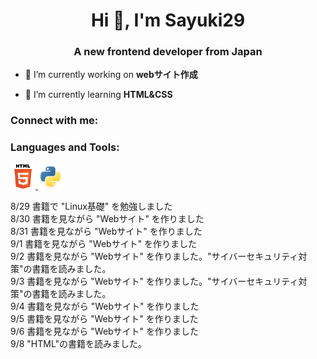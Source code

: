<h1 align="center">Hi 👋, I'm Sayuki29</h1>
<h3 align="center">A new frontend developer from Japan</h3>

- 🔭 I’m currently working on **webサイト作成**

- 🌱 I’m currently learning **HTML&CSS**

<h3 align="left">Connect with me:</h3>
<p align="left">
</p>

<h3 align="left">Languages and Tools:</h3>
<p align="left"> <a href="https://www.w3.org/html/" target="_blank" rel="noreferrer"> <img src="https://raw.githubusercontent.com/devicons/devicon/master/icons/html5/html5-original-wordmark.svg" alt="html5" width="40" height="40"/> </a> <a href="https://www.python.org" target="_blank" rel="noreferrer"> <img src="https://raw.githubusercontent.com/devicons/devicon/master/icons/python/python-original.svg" alt="python" width="40" height="40"/> </a> </p>


<!---
Sayuki29/Sayuki29 is a ✨ special ✨ repository because its `README.md` (this file) appears on your GitHub profile.
You can click the Preview link to take a look at your changes.
--->
8/29 書籍で "Linux基礎" を勉強しました<br>
8/30 書籍を見ながら "Webサイト" を作りました<br>
8/31 書籍を見ながら "Webサイト" を作りました<br>
9/1  書籍を見ながら "Webサイト" を作りました<br>
9/2  書籍を見ながら "Webサイト" を作りました。"サイバーセキュリティ対策"の書籍を読みました。<br>
9/3  書籍を見ながら "Webサイト" を作りました。"サイバーセキュリティ対策"の書籍を読みました。<br>
9/4  書籍を見ながら "Webサイト" を作りました<br>
9/5  書籍を見ながら "Webサイト" を作りました<br>
9/6  書籍を見ながら "Webサイト" を作りました<br>
9/8  "HTML"の書籍を読みました。<br>
